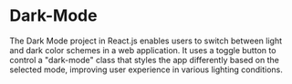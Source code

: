 # Dark-Mode
The Dark Mode project in React.js enables users to switch between light and dark color schemes in a web application. It uses a toggle button to control a "dark-mode" class that styles the app differently based on the selected mode, improving user experience in various lighting conditions.
